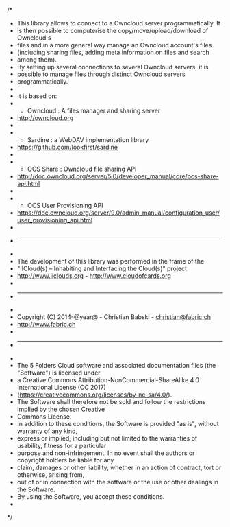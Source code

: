 /*
 * 	This library allows to connect to a Owncloud server programmatically. It
 *  is then possible to computerise the copy/move/upload/download of Owncloud's
 *  files and in a more general way manage an Owncloud account's files
 *  (including sharing files, adding meta information on files and search
 *  among them).
 *  By setting up several connections to several Owncloud servers, it is
 *  possible to manage files through distinct Owncloud servers
 *  programmatically.
 *  
 *  It is based on:
 *  - Owncloud : A files manager and sharing server
 *  http://owncloud.org
 *  
 *  - Sardine : a WebDAV implementation library
 *  https://github.com/lookfirst/sardine
 *  			
 *  - OCS Share : Owncloud file sharing API
 *  http://doc.owncloud.org/server/5.0/developer_manual/core/ocs-share-api.html
 *  
 *  - OCS User Provisioning API
 *  https://doc.owncloud.org/server/9.0/admin_manual/configuration_user/user_provisioning_api.html
 *  
 *  -----
 *  
 *  The development of this library was performed in the frame of the
 *  "IICloud(s) – Inhabiting and Interfacing the Cloud(s)" project
 *  http://www.iiclouds.org - http://www.cloudofcards.org
 *  
 *  -----
 *  
 *  Copyright (C) 2014-@year@ - Christian Babski - christian@fabric.ch
 *	http://www.fabric.ch
 *  
 *  -----
 *  
 *  The 5 Folders Cloud software and associated documentation files (the "Software") is licensed under 
 *  a Creative Commons Attribution-NonCommercial-ShareAlike 4.0 International License (CC 2017)
 *  (https://creativecommons.org/licenses/by-nc-sa/4.0/). 
 *  The Software shall therefore not be sold and follow the restrictions implied by the chosen Creative 
 *  Commons License. 
 *  In addition to these conditions, the Software is provided "as is", without warranty of any kind, 
 *  express or implied, including but not limited to the warranties of usability, fitness for a particular 
 *  purpose and non-infringement. In no event shall the authors or copyright holders be liable for any 
 *  claim, damages or other liability, whether in an action of contract, tort or otherwise, arising from, 
 *  out of or in connection with the software or the use or other dealings in the Software.
 *  By using the Software, you accept these conditions.
 *
 */
